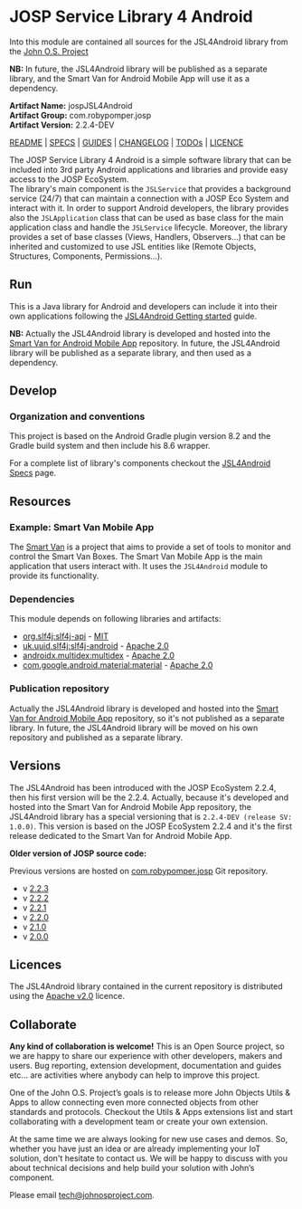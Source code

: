 # JOSP Service Library 4 Android

Into this module are contained all sources for the JSL4Android library from the
[John O.S. Project](https://www.johnosproject.com)

**NB:** In future, the JSL4Android library will be published as a separate
library, and the Smart Van for Android Mobile App will use it as a dependency.

**Artifact Name:** jospJSL4Android<br />
**Artifact Group:** com.robypomper.josp<br />
**Artifact Version:** 2.2.4-DEV

[README](README.md) | [SPECS](docs/specs.md) | [GUIDES](docs/guides.md) | [CHANGELOG](CHANGELOG.md) | [TODOs](TODOs.md) | [LICENCE](LICENCE.md)

The JOSP Service Library 4 Android is a simple software library that can be included into
3rd party Android applications and libraries and provide easy access to the JOSP EcoSystem.<br/>
The library's main component is the `JSLService` that provides a background
service (24/7) that can maintain a connection with a JOSP Eco System and
interact with it. In order to support Android developers, the library provides
also the `JSLApplication` class that can be used as base class for the main
application class and handle the `JSLService` lifecycle.
Moreover, the library provides a set of base classes (Views, Handlers, Observers...)
that can be inherited and customized to use JSL entities like (Remote Objects,
Structures, Components, Permissions...).


## Run

This is a Java library for Android and developers can include it into their own
applications following the [JSL4Android Getting started](docs/jsl4android_getting_started.md)
guide.

**NB:** Actually the JSL4Android library is developed and hosted into the
[Smart Van for Android Mobile App](https://github.com/Smart-Van-2-0/com.robypomper.smartvan.app.android)
repository. In future, the JSL4Android library will be published as a separate
library, and then used as a dependency.


## Develop

### Organization and conventions

This project is based on the Android Gradle plugin version 8.2 and the Gradle
build system and then include his 8.6 wrapper.

For a complete list of library's components checkout the [JSL4Android Specs](docs/specs.md)
page.


## Resources

### Example: Smart Van Mobile App

The [Smart Van](https://smartvan.johnosproject.org) is a project that aims to
provide a set of tools to monitor and control the Smart Van Boxes. The Smart Van
Mobile App is the main application that users interact with. It uses the
`JSL4Android` module to provide its functionality.

### Dependencies

This module depends on following libraries and artifacts:

* [org.slf4j:slf4j-api](https://www.slf4j.org/) - [MIT](https://www.slf4j.org/license.html)
* [uk.uuid.slf4j:slf4j-android](https://github.com/nomis/slf4j-android) - [Apache 2.0](https://www.apache.org/licenses/LICENSE-2.0)
* [androidx.multidex:multidex](https://developer.android.com/jetpack/androidx/releases/multidex) - [Apache 2.0](https://www.apache.org/licenses/LICENSE-2.0)
* [com.google.android.material:material](https://developer.android.com/reference/com/google/android/material/packages) - [Apache 2.0](https://www.apache.org/licenses/LICENSE-2.0)

### Publication repository

Actually the JSL4Android library is developed and hosted into the
[Smart Van for Android Mobile App](https://github.com/Smart-Van-2-0/com.robypomper.smartvan.app.android)
repository, so it's not published as a separate library. In future, the
JSL4Android library will be moved on his own repository and published as a
separate library.


## Versions

The JSL4Android has been introduced with the JOSP EcoSystem 2.2.4, then his first
version will be the 2.2.4.
Actually, because it's developed and hosted into the Smart Van for Android Mobile
App repository, the JSL4Android library has a special versioning that is
`2.2.4-DEV (release SV: 1.0.0)`. This version is based on the JOSP EcoSystem
2.2.4 and it's the first release dedicated to the Smart Van for Android Mobile App.

**Older version of JOSP source code:**

Previous versions are hosted on [com.robypomper.josp]() Git repository.

* v [2.2.3](https://bitbucket.org/johnosproject_shared/com.robypomper.josp/src/2.2.3/)
* v [2.2.2](https://bitbucket.org/johnosproject_shared/com.robypomper.josp/src/2.2.2/)
* v [2.2.1](https://bitbucket.org/johnosproject_shared/com.robypomper.josp/src/2.2.1/)
* v [2.2.0](https://bitbucket.org/johnosproject_shared/com.robypomper.josp/src/2.2.0/)
* v [2.1.0](https://bitbucket.org/johnosproject_shared/com.robypomper.josp/src/2.1.0/)
* v [2.0.0](https://bitbucket.org/johnosproject_shared/com.robypomper.josp/src/2.0.0/)


## Licences

The JSL4Android library contained in the current repository is distributed using the
[Apache v2.0](LICENCE.md) licence.


## Collaborate

**Any kind of collaboration is welcome!** This is an Open Source project, so we
are happy to share our experience with other developers, makers and users. Bug
reporting, extension development, documentation and guides etc... are activities
where anybody can help to improve this project.

One of the John O.S. Project’s goals is to release more John Objects Utils & Apps
to allow connecting even more connected objects from other standards and protocols.
Checkout the Utils & Apps extensions list and start collaborating with a development
team or create your own extension.

At the same time we are always looking for new use cases and demos. So, whether
you have just an idea or are already implementing your IoT solution, don't
hesitate to contact us. We will be happy to discuss with you about technical
decisions and help build your solution with John’s component.

Please email [tech@johnosproject.com](mailto:tech@johnosproject.com).
